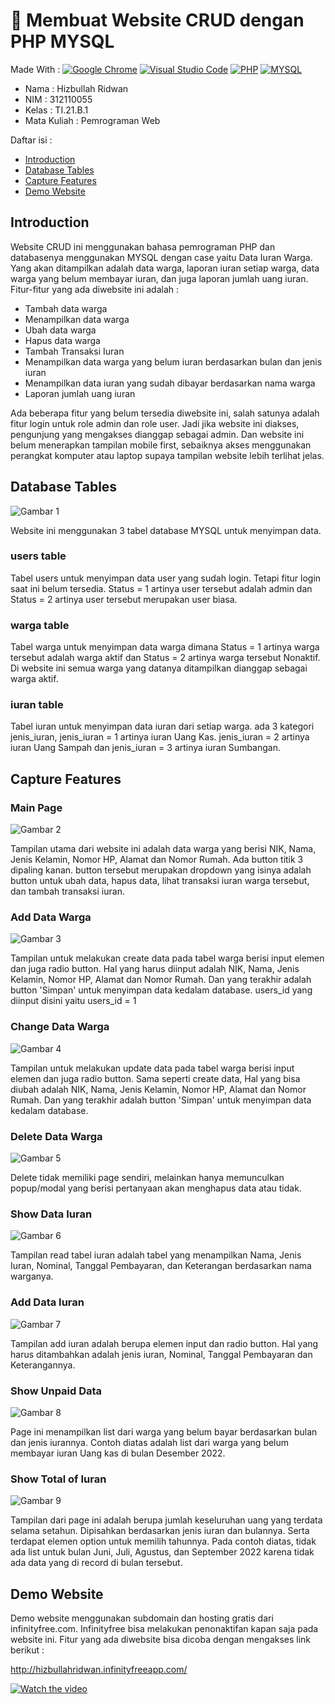 # :rocket: Membuat Website CRUD dengan PHP MYSQL

Made With : [![Google Chrome](https://img.shields.io/badge/Google_chrome-4285F4?style=for-the-badge&logo=Google-chrome&logoColor=white)](https://www.google.com/intl/id_id/chrome/) [![Visual Studio Code](https://img.shields.io/badge/Visual_Studio_Code-0078D4?style=for-the-badge&logo=visual%20studio%20code&logoColor=white)](https://code.visualstudio.com/) [![PHP](https://img.shields.io/badge/PHP-777BB4?style=for-the-badge&logo=php&logoColor=white)](https://www.php.net/) [![MYSQL](https://img.shields.io/badge/MySQL-00000F?style=for-the-badge&logo=mysql&logoColor=white)](https://www.php.net/)

- Nama : Hizbullah Ridwan
- NIM : 312110055
- Kelas : TI.21.B.1
- Mata Kuliah : Pemrograman Web

Daftar isi :

- [Introduction](https://github.com/Ridwanwildan/Lab8Web#run-mysql-server)
- [Database Tables](https://github.com/Ridwanwildan/Lab8Web#go-to-phpmyadmin)
- [Capture Features](https://github.com/Ridwanwildan/Lab8Web#initialization-in-root-directory)
- [Demo Website](https://github.com/Ridwanwildan/Lab8Web#build-crud)

## Introduction

Website CRUD ini menggunakan bahasa pemrograman PHP dan databasenya menggunakan MYSQL dengan case yaitu Data Iuran Warga. Yang akan ditampilkan adalah data warga, laporan iuran setiap warga, data warga yang belum membayar iuran, dan juga laporan jumlah uang iuran.
Fitur-fitur yang ada diwebsite ini adalah :

- Tambah data warga
- Menampilkan data warga
- Ubah data warga
- Hapus data warga
- Tambah Transaksi Iuran
- Menampilkan data warga yang belum iuran berdasarkan bulan dan jenis iuran
- Menampilkan data iuran yang sudah dibayar berdasarkan nama warga
- Laporan jumlah uang iuran

Ada beberapa fitur yang belum tersedia diwebsite ini, salah satunya adalah fitur login untuk role admin dan role user. Jadi jika website ini diakses, pengunjung yang mengakses dianggap sebagai admin. Dan website ini belum menerapkan tampilan mobile first, sebaiknya akses menggunakan perangkat komputer atau laptop supaya tampilan website lebih terlihat jelas.

## Database Tables

![Gambar 1](Screenshoots/Capture1.PNG)

Website ini menggunakan 3 tabel database MYSQL untuk menyimpan data.

### users table

Tabel users untuk menyimpan data user yang sudah login. Tetapi fitur login saat ini belum tersedia. Status = 1 artinya user tersebut adalah admin dan Status = 2 artinya user tersebut merupakan user biasa.

### warga table

Tabel warga untuk menyimpan data warga dimana Status = 1 artinya warga tersebut adalah warga aktif dan Status = 2 artinya warga tersebut Nonaktif. Di website ini semua warga yang datanya ditampilkan dianggap sebagai warga aktif.

### iuran table

Tabel iuran untuk menyimpan data iuran dari setiap warga. ada 3 kategori jenis_iuran, jenis_iuran = 1 artinya iuran Uang Kas. jenis_iuran = 2 artinya iuran Uang Sampah dan jenis_iuran = 3 artinya iuran Sumbangan.

## Capture Features

### Main Page

![Gambar 2](Screenshoots/Capture2.PNG)

Tampilan utama dari website ini adalah data warga yang berisi NIK, Nama, Jenis Kelamin, Nomor HP, Alamat dan Nomor Rumah. Ada button titik 3 dipaling kanan. button tersebut merupakan dropdown yang isinya adalah button untuk ubah data, hapus data, lihat transaksi iuran warga tersebut, dan tambah transaksi iuran.

### Add Data Warga

![Gambar 3](Screenshoots/Capture3.PNG)

Tampilan untuk melakukan create data pada tabel warga berisi input elemen dan juga radio button. Hal yang harus diinput adalah NIK, Nama, Jenis Kelamin, Nomor HP, Alamat dan Nomor Rumah. Dan yang terakhir adalah button 'Simpan' untuk menyimpan data kedalam database. users_id yang diinput disini yaitu users_id = 1

### Change Data Warga

![Gambar 4](Screenshoots/Capture4.PNG)

Tampilan untuk melakukan update data pada tabel warga berisi input elemen dan juga radio button. Sama seperti create data, Hal yang bisa diubah adalah NIK, Nama, Jenis Kelamin, Nomor HP, Alamat dan Nomor Rumah. Dan yang terakhir adalah button 'Simpan' untuk menyimpan data kedalam database.

### Delete Data Warga

![Gambar 5](Screenshoots/Capture5.PNG)

Delete tidak memiliki page sendiri, melainkan hanya memunculkan popup/modal yang berisi pertanyaan akan menghapus data atau tidak.

### Show Data Iuran

![Gambar 6](Screenshoots/Capture6.PNG)

Tampilan read tabel iuran adalah tabel yang menampilkan Nama, Jenis Iuran, Nominal, Tanggal Pembayaran, dan Keterangan berdasarkan nama warganya.

### Add Data Iuran

![Gambar 7](Screenshoots/Capture7.PNG)

Tampilan add iuran adalah berupa elemen input dan radio button. Hal yang harus ditambahkan adalah jenis iuran, Nominal, Tanggal Pembayaran dan Keterangannya.

### Show Unpaid Data

![Gambar 8](Screenshoots/Capture8.PNG)

Page ini menampilkan list dari warga yang belum bayar berdasarkan bulan dan jenis iurannya. Contoh diatas adalah list dari warga yang belum membayar iuran Uang kas di bulan Desember 2022.

### Show Total of Iuran

![Gambar 9](Screenshoots/Capture9.PNG)

Tampilan dari page ini adalah berupa jumlah keseluruhan uang yang terdata selama setahun. Dipisahkan berdasarkan jenis iuran dan bulannya. Serta terdapat elemen option untuk memilih tahunnya. Pada contoh diatas, tidak ada list untuk bulan Juni, Juli, Agustus, dan September 2022 karena tidak ada data yang di record di bulan tersebut.

## Demo Website

Demo website menggunakan subdomain dan hosting gratis dari infinityfree.com. Infinityfree bisa melakukan penonaktifan kapan saja pada website ini. Fitur yang ada diwebsite bisa dicoba dengan mengakses link berikut :

http://hizbullahridwan.infinityfreeapp.com/

[![Watch the video](https://img.youtube.com/vi/jkT2JI7OGOA/default.jpg)](https://www.youtube.com/jkT2JI7OGOA)
